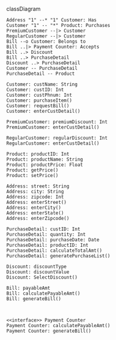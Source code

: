classDiagram
    
	Address "1" --* "1" Customer: Has
	Customer "1" -- "*" Product: Purchases
	PremiumCustomer --|> Customer
	RegularCustomer --|> Customer
	Bill --o Customer: Belongs to
	Bill ..|> Payment Counter: Accepts
	Bill ..> Discount
	Bill ..> PurchaseDetail
	Discount ..> PurchaseDetail
	Customer -- PurchaseDetail
	PurchaseDetail -- Product
    
    Customer: custName: String
	Customer: custID: Int
	Customer: custPhnum: Int
	Customer: purchaseItem()
	Customer: requestBill()
	Customer: enterCustDetail()
    
    PremiumCustomer: premiumDiscount: Int
	PremiumCustomer: enterCustDetail()

    RegularCustomer: regularDiscount: Int
	RegularCustomer: enterCustDetail()
    
    Product: productID: Int
	Product: productName: String
	Product: productPrice: Float
	Product: getPrice()
	Product: setPrice()
    
    Address: street: String
	Address: city: String
	Address: zipcode: Int
	Address: enterStreet()
	Address: enterCity()
	Address: enterState()
	Address: enterZipcode()
    
    PurchaseDetail: custID: Int
	PurchaseDetail: quantity: Int
	PurchaseDetail: purchaseDate: Date
	PurchaseDetail: productID: Int
	PurchaseDetail: calculateTotalAmt()
	PurchaseDetail: generatePurchaseList()
    
    Discount: discountType
	Discount: discountValue
	Discount: SelectDiscount()
    
    Bill: payableAmt
	Bill: calculatePayableAmt()
	Bill: generateBill()
    
    
    
    <<interface>> Payment Counter
	Payment Counter: calculatePayableAmt()
	Payment Counter: generateBill()